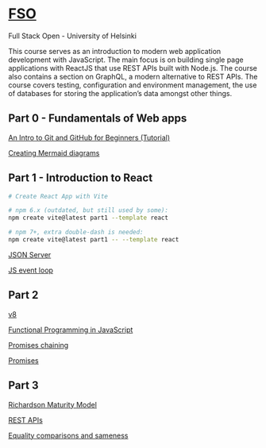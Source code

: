# [FSO](https://fullstackopen.com/en/about/)
Full Stack Open - University of Helsinki

This course serves as an introduction to modern web application development with JavaScript. The main focus is on building single page applications with ReactJS that use REST APIs built with Node.js. The course also contains a section on GraphQL, a modern alternative to REST APIs.
The course covers testing, configuration and environment management, the use of databases for storing the application’s data amongst other things.


## Part 0 - Fundamentals of Web apps
[An Intro to Git and GitHub for Beginners (Tutorial)](https://product.hubspot.com/blog/git-and-github-tutorial-for-beginners)

[Creating Mermaid diagrams](https://docs.github.com/en/get-started/writing-on-github/working-with-advanced-formatting/creating-diagrams#creating-mermaid-diagrams)




## Part 1 - Introduction to React
```sh
# Create React App with Vite

# npm 6.x (outdated, but still used by some):
npm create vite@latest part1 --template react

# npm 7+, extra double-dash is needed:
npm create vite@latest part1 -- --template react
```
[JSON Server](https://github.com/typicode/json-server)

[JS event loop](https://www.youtube.com/watch?v=8aGhZQkoFbQ)


## Part 2
[v8](https://github.com/v8)

[Functional Programming in JavaScript](https://www.youtube.com/watch?v=bCqtb-Z5YGQ&list=PL0zVEGEvSaeEd9hlmCXrk5yUyqUag-n84&index=3)

[Promises chaining](https://javascript.info/promise-chaining)

[Promises](https://github.com/getify/You-Dont-Know-JS/blob/1st-ed/async%20%26%20performance/ch3.md)

## Part 3
[Richardson Maturity Model](https://martinfowler.com/articles/richardsonMaturityModel.html)

[REST APIs](https://roy.gbiv.com/untangled/2008/rest-apis-must-be-hypertext-driven)

[Equality comparisons and sameness](https://developer.mozilla.org/en-US/docs/Web/JavaScript/Equality_comparisons_and_sameness)